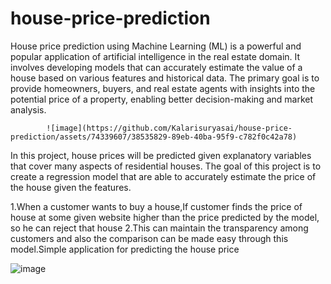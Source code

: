 # house-price-prediction
House price prediction using Machine Learning (ML) is a powerful and popular application of artificial intelligence in the real estate domain. It involves developing models that can accurately estimate the value of a house based on various features and historical data. The primary goal is to provide homeowners, buyers, and real estate agents with insights into the potential price of a property, enabling better decision-making and market analysis.

            ![image](https://github.com/Kalarisuryasai/house-price-prediction/assets/74339607/38535829-89eb-40ba-95f9-c782f0c42a78)
            
In this project, house prices will be predicted given explanatory variables that cover many aspects of residential houses. The goal of this project is to create a regression model that are able to accurately estimate the price of the house given the features.

1.When a customer wants to buy a house,If customer finds the price of house at some given website higher than the price predicted by the model, so he can reject that house
2.This can  maintain the transparency among customers and also the comparison can be made easy through this model.Simple application for predicting the house price


![image](https://github.com/Kalarisuryasai/house-price-prediction/assets/74339607/6a489e1e-e63d-4fca-91eb-cb01090842ff)
